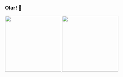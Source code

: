 ### Olar! 👋

<div>
  <a href="https://github.com/LucasSquariz">
  <img height="180em" src="https://github-readme-stats.vercel.app/api?username=LucasSquariz&show_icons=true&theme=dark&include_all_commits=true&count_private=true"/>
  <img height="180em" src="https://github-readme-stats.vercel.app/api/top-langs/?username=LucasSquariz&layout=compact&langs_count=7&theme=dark"/>
  </a>
</div><br>

<!--
**LucasSquariz/LucasSquariz** is a ✨ _special_ ✨ repository because its `README.md` (this file) appears on your GitHub profile.

Here are some ideas to get you started:

- 🔭 I’m currently working on ...
- 🌱 I’m currently learning ...
- 👯 I’m looking to collaborate on ...
- 🤔 I’m looking for help with ...
- 💬 Ask me about ...
- 📫 How to reach me: ...
- 😄 Pronouns: ...
- ⚡ Fun fact: ...
-->
